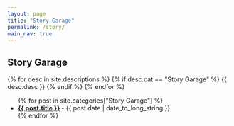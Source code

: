 ```yaml
---
layout: page
title: "Story Garage"
permalink: /story/
main_nav: true
---
```


<h2 id="story-garage">Story Garage</h2>
{% for desc in site.descriptions %}
  {% if desc.cat == "Story Garage" %}
    {{ desc.desc }}
  {% endif %}
{% endfor %}
<ul class="posts-list">
  {% for post in site.categories["Story Garage"] %}
    <li>
      <strong>
        <a href="{{ post.url | prepend: site.baseurl }}">{{ post.title }}</a>
      </strong>
      <span class="post-date">- {{ post.date | date_to_long_string }}</span>
    </li>
  {% endfor %}
</ul>
<br>
